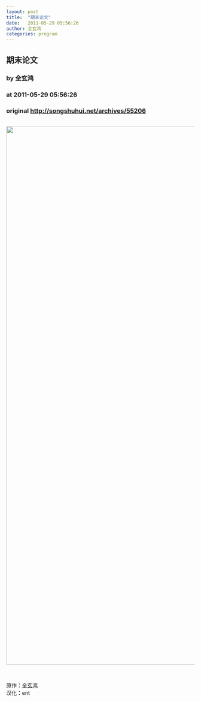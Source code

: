 ```yaml
---
layout: post
title:  "期末论文"
date:   2011-05-29 05:56:26
author: 全玄鸿
categories: program
---
```


## 期末论文
### by 全玄鸿
### at 2011-05-29 05:56:26
### original <http://songshuhui.net/archives/55206>

<a href="http://songshuhui.net/wp-content/uploads/2011/05/unfortunately_this_doesnt_work_when_you_get_paid_by_LOC_%E5%89%AF%E6%9C%AC2.png"><img title="unfortunately_this_doesnt_work_when_you_get_paid_by_LOC_副本2" src="http://songshuhui.net/wp-content/uploads/2011/05/unfortunately_this_doesnt_work_when_you_get_paid_by_LOC_%E5%89%AF%E6%9C%AC2.png" alt="" width="0" height="0"></a>
<p><a href="http://songshuhui.net/wp-content/uploads/2011/05/unfortunately_this_doesnt_work_when_you_get_paid_by_LOC_%E5%89%AF%E6%9C%AC.png"><img title="据说这么搞的学生后来很多去做市场了……" src="http://songshuhui.net/wp-content/uploads/2011/05/unfortunately_this_doesnt_work_when_you_get_paid_by_LOC_%E5%89%AF%E6%9C%AC.png" alt="" width="600" height="1437"></a></p>
<p> </p>
<p>原作：<a href="http://abstrusegoose.com/361">全玄鸿</a><br>
汉化：ent</p>